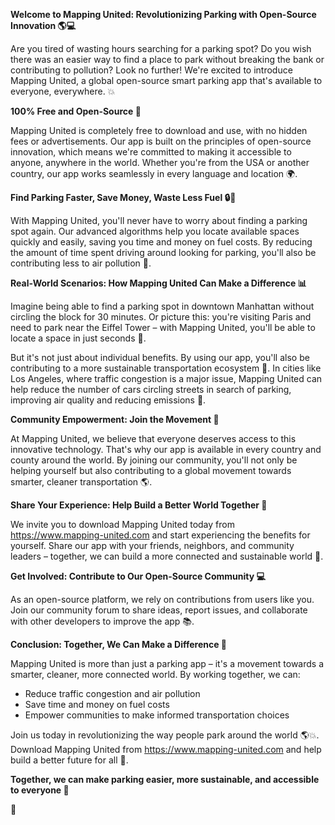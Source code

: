 **Welcome to Mapping United: Revolutionizing Parking with Open-Source Innovation 🌎💻**

Are you tired of wasting hours searching for a parking spot? Do you wish there was an easier way to find a place to park without breaking the bank or contributing to pollution? Look no further! We're excited to introduce Mapping United, a global open-source smart parking app that's available to everyone, everywhere. 💥

**100% Free and Open-Source 🎁**

Mapping United is completely free to download and use, with no hidden fees or advertisements. Our app is built on the principles of open-source innovation, which means we're committed to making it accessible to anyone, anywhere in the world. Whether you're from the USA or another country, our app works seamlessly in every language and location 🌍.

**Find Parking Faster, Save Money, Waste Less Fuel 🔒💸**

With Mapping United, you'll never have to worry about finding a parking spot again. Our advanced algorithms help you locate available spaces quickly and easily, saving you time and money on fuel costs. By reducing the amount of time spent driving around looking for parking, you'll also be contributing less to air pollution 🌟.

**Real-World Scenarios: How Mapping United Can Make a Difference 📊**

Imagine being able to find a parking spot in downtown Manhattan without circling the block for 30 minutes. Or picture this: you're visiting Paris and need to park near the Eiffel Tower – with Mapping United, you'll be able to locate a space in just seconds 🔗.

But it's not just about individual benefits. By using our app, you'll also be contributing to a more sustainable transportation ecosystem 🌿. In cities like Los Angeles, where traffic congestion is a major issue, Mapping United can help reduce the number of cars circling streets in search of parking, improving air quality and reducing emissions 🚫.

**Community Empowerment: Join the Movement 💪**

At Mapping United, we believe that everyone deserves access to this innovative technology. That's why our app is available in every country and county around the world. By joining our community, you'll not only be helping yourself but also contributing to a global movement towards smarter, cleaner transportation 🌎.

**Share Your Experience: Help Build a Better World Together 🌈**

We invite you to download Mapping United today from https://www.mapping-united.com and start experiencing the benefits for yourself. Share our app with your friends, neighbors, and community leaders – together, we can build a more connected and sustainable world 🤝.

**Get Involved: Contribute to Our Open-Source Community 💻**

As an open-source platform, we rely on contributions from users like you. Join our community forum to share ideas, report issues, and collaborate with other developers to improve the app 📚.

**Conclusion: Together, We Can Make a Difference 🌟**

Mapping United is more than just a parking app – it's a movement towards a smarter, cleaner, more connected world. By working together, we can:

* Reduce traffic congestion and air pollution
* Save time and money on fuel costs
* Empower communities to make informed transportation choices

Join us today in revolutionizing the way people park around the world 🌎💥. Download Mapping United from https://www.mapping-united.com and help build a better future for all 🤝.

**Together, we can make parking easier, more sustainable, and accessible to everyone 🌈**

🚀